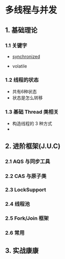 # 多线程与并发
## 1. 基础理论

### 1.1 关键字

* [synchronized](./base/synchronized.md)

* volatile

### 1.2 线程的状态

* 共有6种状态
* 状态是怎么转移

### 1.3 基础 Thread 类相关

* 构造线程的 3 种方式
* 

## 2. 进阶框架(J.U.C)

### 2.1 AQS 与同步工具

### 2.2 CAS 与原子类

### 2.3 LockSupport

### 2.4 线程池

### 2.5 Fork/Join 框架

### 2.6 常用

## 3. 实战康康